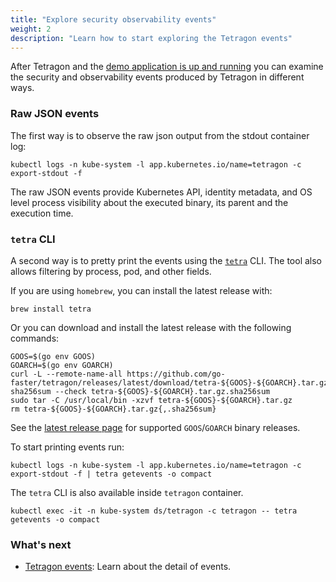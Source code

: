 ```yaml
---
title: "Explore security observability events"
weight: 2
description: "Learn how to start exploring the Tetragon events"
---
```


After Tetragon and the [demo application is up and
running](http://localhost:1313/docs/getting-started/kubernetes-quickstart-guide/#deploy-demo-application)
you can examine the security and observability events produced by Tetragon in
different ways.

### Raw JSON events

The first way is to observe the raw json output from the stdout container log:

```shell
kubectl logs -n kube-system -l app.kubernetes.io/name=tetragon -c export-stdout -f
```

The raw JSON events provide Kubernetes API, identity metadata, and OS
level process visibility about the executed binary, its parent and the execution
time.

### `tetra` CLI

A second way is to pretty print the events using the
[`tetra`](https://github.com/go-faster/tetragon/tree/main/cmd/tetra) CLI. The tool
also allows filtering by process, pod, and other fields.

If you are using `homebrew`, you can install the latest release with:
```shell
brew install tetra
```

Or you can download and install the latest release with the following commands:

```shell
GOOS=$(go env GOOS)
GOARCH=$(go env GOARCH)
curl -L --remote-name-all https://github.com/go-faster/tetragon/releases/latest/download/tetra-${GOOS}-${GOARCH}.tar.gz{,.sha256sum}
sha256sum --check tetra-${GOOS}-${GOARCH}.tar.gz.sha256sum
sudo tar -C /usr/local/bin -xzvf tetra-${GOOS}-${GOARCH}.tar.gz
rm tetra-${GOOS}-${GOARCH}.tar.gz{,.sha256sum}
```

See the [latest release
page](https://github.com/go-faster/tetragon/releases/latest) for supported
`GOOS`/`GOARCH` binary releases.

To start printing events run:
```shell
kubectl logs -n kube-system -l app.kubernetes.io/name=tetragon -c export-stdout -f | tetra getevents -o compact
```

The `tetra` CLI is also available inside `tetragon` container.

```shell
kubectl exec -it -n kube-system ds/tetragon -c tetragon -- tetra getevents -o compact
```

### What's next

- [Tetragon events](/docs/tetragon-events/): Learn about the detail of events.
